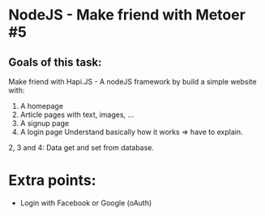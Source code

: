 # NodeJS - Make friend with Metoer #5

## Goals of this task:

Make friend with Hapi.JS - A nodeJS framework by build a simple website with:

1. A homepage
2. Article pages with text, images, ...
3. A signup page
4. A login page
Understand basically how it works => have to explain.

2, 3 and 4: Data get and set from database.

# Extra points:
- Login with Facebook or Google (oAuth)

